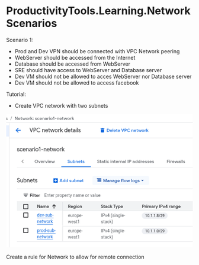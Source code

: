 # ProductivityTools.Learning.NetworkScenarios

Scenario 1:
- Prod and Dev VPN should be connected with VPC Network peering
- WebServer should be accessed from the Internet
- Database should be accessed from WebServer
- SRE should have access to WebServer and Database server
- Dev VM should not be allowed to acces WebServer nor Database server
- Dev VM should not be allowed to access facebook


Tutorial:
- Create VPC network with two subnets

![alt text](image.png)

Create a rule for Network to allow for remote connection


